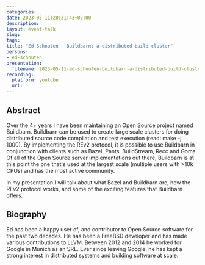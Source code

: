 ```yaml
---
categories:
date: 2023-05-11T20:31:43+02:00
description:
layout: event-talk
slug:
tags:
title: "Ed Schouten - Buildbarn: a distributed build cluster"
persons:
- ed-schouten
presentation:
  filename: 2023-05-11-ed-schouten-buildbarn-a-distributed-build-cluster
recording:
  platform: youtube
  url:
---
```


## Abstract

Over the 4+ years I have been maintaining an Open Source project named Buildbarn. Buildbarn can be used to create large scale clusters for doing distributed source code compilation and test execution (read: make -j 1000). By implementing the REv2 protocol, it is possible to use Buildbarn in conjunction with clients such as Bazel, Pants, BuildStream, Recc and Goma. Of all of the Open Source server implementations out there, Buildbarn is at this point the one that's used at the largest scale (multiple users with >10k CPUs) and has the most active community.

In my presentation I will talk about what Bazel and Buildbarn are, how the REv2 protocol works, and some of the exciting features that Buildbarn offers.

## Biography

Ed has been a happy user of, and contributor to Open Source software for the past two decades. He has been a FreeBSD developer and has made various contributions to LLVM. Between 2012 and 2014 he worked for Google in Munich as an SRE. Ever since leaving Google, he has kept a strong interest in distributed systems and building software at scale.
